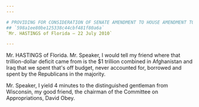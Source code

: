 ```yaml
---
---

# PROVIDING FOR CONSIDERATION OF SENATE AMENDMENT TO HOUSE AMENDMENT TO
## `598a1ee80be125338c44cbf481f80a6a`
`Mr. HASTINGS of Florida — 22 July 2010`

---
```



Mr. HASTINGS of Florida. Mr. Speaker, I would tell my friend where 
that trillion-dollar deficit came from is the $1 trillion combined in 
Afghanistan and Iraq that we spent that's off budget, never accounted 
for, borrowed and spent by the Republicans in the majority.

Mr. Speaker, I yield 4 minutes to the distinguished gentleman from 
Wisconsin, my good friend, the chairman of the Committee on 
Appropriations, David Obey.